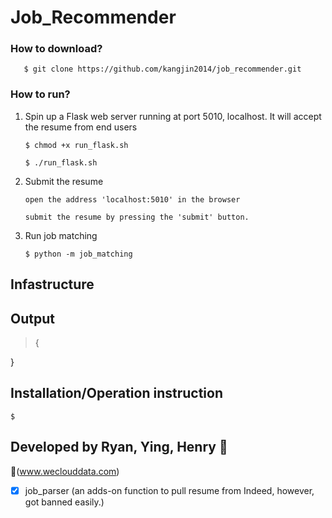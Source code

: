 # Job_Recommender

### How to download?

       $ git clone https://github.com/kangjin2014/job_recommender.git

### How to run?

1. Spin up a Flask web server running at port 5010, localhost. It will accept the resume from end users

       $ chmod +x run_flask.sh
    
       $ ./run_flask.sh

2. Submit the resume

       open the address 'localhost:5010' in the browser
       
       submit the resume by pressing the 'submit' button. 

3. Run job matching
    
       $ python -m job_matching

## Infastructure

    
## Output
    
> {
    
}

## Installation/Operation instruction

    $ 

## Developed by Ryan, Ying, Henry :koala: 

:link:(www.weclouddata.com)

- [x] job_parser (an adds-on function to pull resume from Indeed, however, got banned easily.)
